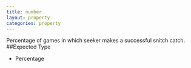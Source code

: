 ```yaml
---
title: number
layout: property
categories: property
---
```

Percentage of games in which seeker makes a  successful snitch catch.
##Expected Type
* Percentage
